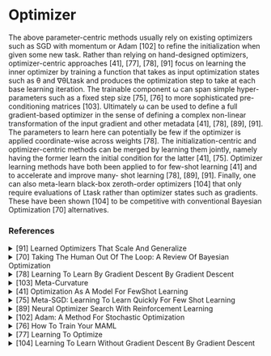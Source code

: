 # Optimizer

The above parameter-centric methods usually rely on existing optimizers such as SGD with momentum or Adam [102] to refine the initialization when given some new task. Rather than relying on hand-designed optimizers, optimizer-centric approaches [41], [77], [78], [91] focus on learning the inner optimizer by training a function that takes as input optimization states such as θ and ∇θLtask and produces the optimization step to take at each base learning iteration. The trainable component ω can span simple hyper- parameters such as a fixed step size [75], [76] to more sophisticated pre-conditioning matrices [103]. Ultimately ω can be used to define a full gradient-based optimizer in the sense of defining a complex non-linear transformation of the input gradient and other metadata [41], [78], [89], [91]. The parameters to learn here can potentially be few if the optimizer is applied coordinate-wise across weights [78]. The initialization-centric and optimizer-centric methods can be merged by learning them jointly, namely having the former learn the initial condition for the latter [41], [75]. Optimizer learning methods have both been applied to for few-shot learning [41] and to accelerate and improve many- shot learning [78], [89], [91]. Finally, one can also meta-learn black-box zeroth-order optimizers [104] that only require evaluations of Ltask rather than optimizer states such as gradients. These have been shown [104] to be competitive with conventional Bayesian Optimization [70] alternatives.

### References


<!-- REFERENCE -->


<details>
<summary>[91] Learned Optimizers That Scale And Generalize</summary>
<br>
<!-- (learning_to_learn_by_selfcritique.md) -->

# learning_to_learn_by_selfcritique.md

<!-- REFERENCE -->


</details>



<details>
<summary>[70] Taking The Human Out Of The Loop: A Review Of Bayesian Optimization</summary>
<br>
<!-- (learning_to_optimize.md) -->

# learning_to_optimize.md

<!-- REFERENCE -->


</details>



<details>
<summary>[78] Learning To Learn By Gradient Descent By Gradient Descent</summary>
<br>
<!-- (siamese_neural_networks_for_one_shot_image_recognition.md) -->

# siamese_neural_networks_for_one_shot_image_recognition.md

<!-- REFERENCE -->


</details>



<details>
<summary>[103] Meta-Curvature</summary>
<br>
<!-- (a_closer_look_at_few_shot_classification.md) -->

# a_closer_look_at_few_shot_classification.md

<!-- REFERENCE -->


</details>



<details>
<summary>[41] Optimization As A Model For FewShot Learning</summary>
<br>
<!-- (using_fast_weights_to_deblur_old_memories.md) -->

# using_fast_weights_to_deblur_old_memories.md

<!-- REFERENCE -->


</details>



<details>
<summary>[75] Meta-SGD: Learning To Learn Quickly For Few Shot Learning</summary>
<br>
<!-- (meta_learning_with_memory_augmented_neural_networks.md) -->

# meta_learning_with_memory_augmented_neural_networks.md

<!-- REFERENCE -->


</details>



<details>
<summary>[89] Neural Optimizer Search With Reinforcement Learning</summary>
<br>
<!-- (online_metalearning.md) -->

# online_metalearning.md

<!-- REFERENCE -->


</details>



<details>
<summary>[102] Adam: A Method For Stochastic Optimization</summary>
<br>
<!-- (efficient_off_policy_meta_reinforcement_learning_via_probabilistic_context_variables.md) -->

# efficient_off_policy_meta_reinforcement_learning_via_probabilistic_context_variables.md

<!-- REFERENCE -->


</details>



<details>
<summary>[76] How To Train Your MAML</summary>
<br>
<!-- (meta_networks.md) -->

# meta_networks.md

<!-- REFERENCE -->


</details>



<details>
<summary>[77] Learning To Optimize</summary>
<br>
<!-- (meta_learning_and_universality_deep_representations_and_gradient_descent_can_approximate_any_learning_algorithm.md) -->

# meta_learning_and_universality_deep_representations_and_gradient_descent_can_approximate_any_learning_algorithm.md

<!-- REFERENCE -->


</details>



<details>
<summary>[104] Learning To Learn Without Gradient Descent By Gradient Descent</summary>
<br>
<!-- (tadam_task_dependent_adaptive_metric_for_improved_few_shot_learning.md) -->

# tadam_task_dependent_adaptive_metric_for_improved_few_shot_learning.md

<!-- REFERENCE -->


</details>

